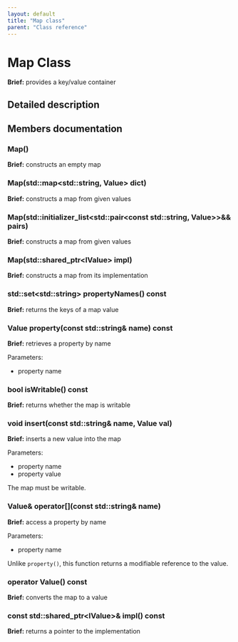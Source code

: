```yaml
---
layout: default
title: "Map class"
parent: "Class reference"
---
```


# Map Class

**Brief:** provides a key/value container

## Detailed description

## Members documentation

### Map()

**Brief:** constructs an empty map

### Map(std::map\<std::string, Value> dict)

**Brief:** constructs a map from given values

### Map(std::initializer_list\<std::pair\<const std::string, Value\>>&& pairs)

**Brief:** constructs a map from given values

### Map(std::shared_ptr\<IValue> impl)

**Brief:** constructs a map from its implementation

### std::set\<std::string> propertyNames() const

**Brief:** returns the keys of a map value

### Value property(const std::string& name) const

**Brief:** retrieves a property by name

Parameters:
- property name

### bool isWritable() const

**Brief:** returns whether the map is writable

### void insert(const std::string& name, Value val)

**Brief:** inserts a new value into the map

Parameters:
- property name
- property value

The map must be writable.

### Value& operator\[](const std::string& name)

**Brief:** access a property by name

Parameters:
- property name

Unlike `property()`, this function returns a modifiable reference to the value.

###  operator Value() const

**Brief:** converts the map to a value

### const std::shared_ptr\<IValue>& impl() const

**Brief:** returns a pointer to the implementation

